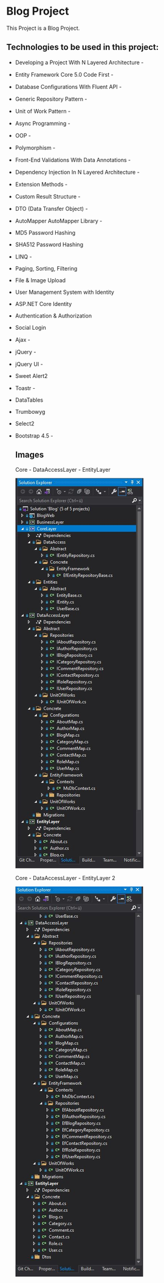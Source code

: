 # Blog Project

This Project is a Blog Project.

## Technologies to be used in this project:

- Developing a Project With N Layered Architecture - <img src="https://banner2.cleanpng.com/20180318/wwe/kisspng-check-mark-computer-icons-royalty-free-clip-art-blue-check-mark-5aae2bc6a7d722.9474025515213639106875.jpg" width=25px height=15px/>
- Entity Framework Core 5.0 Code First - <img src="https://banner2.cleanpng.com/20180318/wwe/kisspng-check-mark-computer-icons-royalty-free-clip-art-blue-check-mark-5aae2bc6a7d722.9474025515213639106875.jpg" width=25px height=15px/>
- Database Configurations With Fluent API - <img src="https://banner2.cleanpng.com/20180318/wwe/kisspng-check-mark-computer-icons-royalty-free-clip-art-blue-check-mark-5aae2bc6a7d722.9474025515213639106875.jpg" width=25px height=15px/>
- Generic Repository Pattern - <img src="https://banner2.cleanpng.com/20180318/wwe/kisspng-check-mark-computer-icons-royalty-free-clip-art-blue-check-mark-5aae2bc6a7d722.9474025515213639106875.jpg" width=25px height=15px/>
- Unit of Work Pattern - <img src="https://banner2.cleanpng.com/20180318/wwe/kisspng-check-mark-computer-icons-royalty-free-clip-art-blue-check-mark-5aae2bc6a7d722.9474025515213639106875.jpg" width=25px height=15px/>
- Async Programming - <img src="https://banner2.cleanpng.com/20180318/wwe/kisspng-check-mark-computer-icons-royalty-free-clip-art-blue-check-mark-5aae2bc6a7d722.9474025515213639106875.jpg" width=25px height=15px/>
- OOP - <img src="https://banner2.cleanpng.com/20180318/wwe/kisspng-check-mark-computer-icons-royalty-free-clip-art-blue-check-mark-5aae2bc6a7d722.9474025515213639106875.jpg" width=25px height=15px/>
- Polymorphism - <img src="https://banner2.cleanpng.com/20180318/wwe/kisspng-check-mark-computer-icons-royalty-free-clip-art-blue-check-mark-5aae2bc6a7d722.9474025515213639106875.jpg" width=25px height=15px/>
- Front-End Validations With Data Annotations - <img src="https://banner2.cleanpng.com/20180318/wwe/kisspng-check-mark-computer-icons-royalty-free-clip-art-blue-check-mark-5aae2bc6a7d722.9474025515213639106875.jpg" width=25px height=15px/>
- Dependency Injection In N Layered Architecture - <img src="https://banner2.cleanpng.com/20180318/wwe/kisspng-check-mark-computer-icons-royalty-free-clip-art-blue-check-mark-5aae2bc6a7d722.9474025515213639106875.jpg" width=25px height=15px/>
- Extension Methods - <img src="https://banner2.cleanpng.com/20180318/wwe/kisspng-check-mark-computer-icons-royalty-free-clip-art-blue-check-mark-5aae2bc6a7d722.9474025515213639106875.jpg" width=25px height=15px/>
- Custom Result Structure - <img src="https://banner2.cleanpng.com/20180318/wwe/kisspng-check-mark-computer-icons-royalty-free-clip-art-blue-check-mark-5aae2bc6a7d722.9474025515213639106875.jpg" width=25px height=15px/>
- DTO (Data Transfer Object) - <img src="https://banner2.cleanpng.com/20180318/wwe/kisspng-check-mark-computer-icons-royalty-free-clip-art-blue-check-mark-5aae2bc6a7d722.9474025515213639106875.jpg" width=25px height=15px/>
- AutoMapper AutoMapper Library - <img src="https://banner2.cleanpng.com/20180318/wwe/kisspng-check-mark-computer-icons-royalty-free-clip-art-blue-check-mark-5aae2bc6a7d722.9474025515213639106875.jpg" width=25px height=15px/>
- MD5 Password Hashing
- SHA512 Password Hashing
- LINQ - <img src="https://banner2.cleanpng.com/20180318/wwe/kisspng-check-mark-computer-icons-royalty-free-clip-art-blue-check-mark-5aae2bc6a7d722.9474025515213639106875.jpg" width=25px height=15px/>
- Paging, Sorting, Filtering
- File & Image Upload
- User Management System with Identity
- ASP.NET Core Identity
- Authentication & Authorization
- Social Login
- Ajax - <img src="https://banner2.cleanpng.com/20180318/wwe/kisspng-check-mark-computer-icons-royalty-free-clip-art-blue-check-mark-5aae2bc6a7d722.9474025515213639106875.jpg" width=25px height=15px/>
- jQuery - <img src="https://banner2.cleanpng.com/20180318/wwe/kisspng-check-mark-computer-icons-royalty-free-clip-art-blue-check-mark-5aae2bc6a7d722.9474025515213639106875.jpg" width=25px height=15px/>
- jQuery UI - <img src="https://banner2.cleanpng.com/20180318/wwe/kisspng-check-mark-computer-icons-royalty-free-clip-art-blue-check-mark-5aae2bc6a7d722.9474025515213639106875.jpg" width=25px height=15px/>
- Sweet Alert2
- Toastr - <img src="https://banner2.cleanpng.com/20180318/wwe/kisspng-check-mark-computer-icons-royalty-free-clip-art-blue-check-mark-5aae2bc6a7d722.9474025515213639106875.jpg" width=25px height=15px/>
- DataTables
- Trumbowyg
- Select2
- Bootstrap 4.5 - <img src="https://banner2.cleanpng.com/20180318/wwe/kisspng-check-mark-computer-icons-royalty-free-clip-art-blue-check-mark-5aae2bc6a7d722.9474025515213639106875.jpg" width=25px height=15px/>


  ## Images
  
  <p>Core - DataAccessLayer - EntityLayer <p/>
  <img src="https://github.com/fdeniz07/Blog/blob/master/Images/Core%20-%20DAL%20-%20Entity%20Layer.JPG" />
  
  <p>Core - DataAccessLayer - EntityLayer 2<p/>
  <img src="https://github.com/fdeniz07/Blog/blob/master/Images/Core%20-%20DAL%20-%20Entity%20Layer%202.JPG" />
